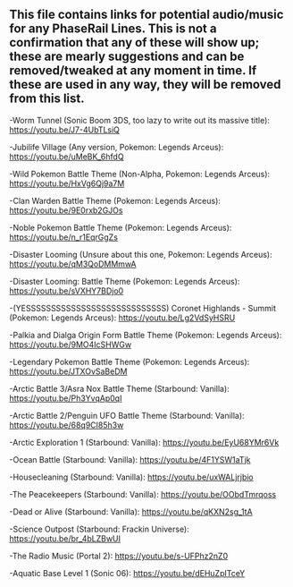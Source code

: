 ## This file contains links for potential audio/music for any PhaseRail Lines. This is not a confirmation that any of these will show up; these are mearly suggestions and can be removed/tweaked at any moment in time. If these are used in any way, they will be removed from this list.

-Worm Tunnel (Sonic Boom 3DS, too lazy to write out its massive title): https://youtu.be/J7-4UbTLsiQ

-Jubilife Village (Any version, Pokemon: Legends Arceus): https://youtu.be/uMeBK_6hfdQ

-Wild Pokemon Battle Theme (Non-Alpha, Pokemon: Legends Arceus): https://youtu.be/HxVg6Qj9a7M

-Clan Warden Battle Theme (Pokemon: Legends Arceus): https://youtu.be/9E0rxb2GJOs

-Noble Pokemon Battle Theme (Pokemon: Legends Arceus): https://youtu.be/n_r1EqrGgZs

-Disaster Looming (Unsure about this one, Pokemon: Legends Arceus): https://youtu.be/qM3QoDMMmwA

-Disaster Looming: Battle Theme (Pokemon: Legends Arceus): https://youtu.be/sVXHY7BDjo0

-(YESSSSSSSSSSSSSSSSSSSSSSSSSSSS) Coronet Highlands - Summit (Pokemon: Legends Arceus): https://youtu.be/Lg2VdSyHSRU

-Palkia and Dialga Origin Form Battle Theme (Pokemon: Legends Arceus): https://youtu.be/9MO4IcSHWGw

-Legendary Pokemon Battle Theme (Pokemon: Legends Arceus): https://youtu.be/JTXOvSaBeDM

-Arctic Battle 3/Asra Nox Battle Theme (Starbound: Vanilla): https://youtu.be/Ph3YvqAp0qI

-Arctic Battle 2/Penguin UFO Battle Theme (Starbound: Vanilla): https://youtu.be/68q9CI85h3w

-Arctic Exploration 1 (Starbound: Vanilla): https://youtu.be/EyU68YMr6Vk

-Ocean Battle (Starbound: Vanilla): https://youtu.be/4F1YSW1aTjk

-Housecleaning (Starbound: Vanilla): https://youtu.be/uxWALjrjbio

-The Peacekeepers (Starbound: Vanilla): https://youtu.be/OObdTmrqoss

-Dead or Alive (Starbound: Vanilla): https://youtu.be/qKXN2sg_1tA

-Science Outpost (Starbound: Frackin Universe): https://youtu.be/br_4bLZBwUI

-The Radio Music (Portal 2): https://youtu.be/s-UFPhz2nZ0

-Aquatic Base Level 1 (Sonic 06): https://youtu.be/dEHuZpITceY
